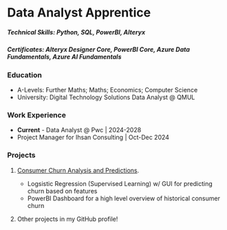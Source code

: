 # Data Analyst Apprentice

##### Technical Skills: Python, SQL, PowerBI, Alteryx
##### Certificates: Alteryx Designer Core, PowerBI Core, Azure Data Fundamentals, Azure AI Fundamentals

### Education 
- A-Levels: Further Maths; Maths; Economics; Computer Science 
- University: Digital Technology Solutions Data Analyst @ QMUL 

### Work Experience
- **Current** - Data Analyst @ Pwc | 2024-2028
- Project Manager for Ihsan Consulting | Oct-Dec 2024


### Projects
1. [Consumer Churn Analysis and Predictions](https://ayoubgutin.github.io/customer-churn/).
   - Logsistic Regression (Supervised Learning) w/ GUI for predicting churn based on features
   - PowerBI Dashboard for a high level overview of historical consumer churn

2. Other projects in my GitHub profile!


